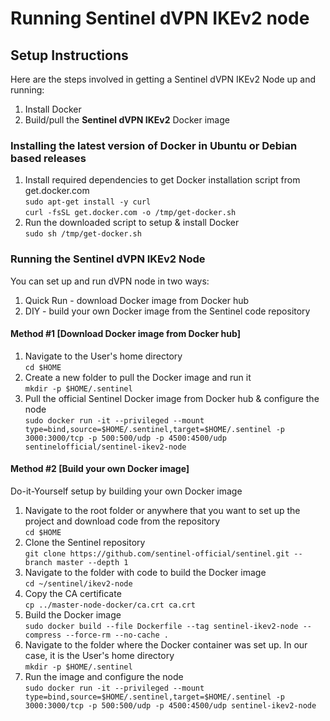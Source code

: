 # Running Sentinel dVPN IKEv2 node
## Setup Instructions
Here are the steps involved in getting a Sentinel dVPN IKEv2 Node up and running:
1. Install Docker
2. Build/pull the **Sentinel dVPN IKEv2** Docker image
### Installing the latest version of Docker in Ubuntu or Debian based releases
1. Install required dependencies to get Docker installation script from get.docker.com  
`sudo apt-get install -y curl`  
`curl -fsSL get.docker.com -o /tmp/get-docker.sh`
2. Run the downloaded script to setup & install Docker  
`sudo sh /tmp/get-docker.sh`
### Running the Sentinel dVPN IKEv2 Node
You can set up and run dVPN node in two ways:
1. Quick Run - download Docker image from Docker hub
2. DIY - build your own Docker image from the Sentinel code repository
#### Method #1 [Download Docker image from Docker hub]
1. Navigate to the User's home directory  
`cd $HOME`
2. Create a new folder to pull the Docker image and run it  
`mkdir -p $HOME/.sentinel`
3. Pull the official Sentinel Docker image from Docker hub & configure the node  
`sudo docker run -it --privileged --mount type=bind,source=$HOME/.sentinel,target=$HOME/.sentinel -p 3000:3000/tcp -p 500:500/udp -p 4500:4500/udp sentinelofficial/sentinel-ikev2-node`
#### Method #2 [Build your own Docker image]
Do-it-Yourself setup by building your own Docker image
1. Navigate to the root folder or anywhere that you want to set up the project and download code from the repository  
`cd $HOME`
2. Clone the Sentinel repository  
`git clone https://github.com/sentinel-official/sentinel.git --branch master --depth 1`
3. Navigate to the folder with code to build the Docker image  
`cd ~/sentinel/ikev2-node`
4. Copy the CA certificate  
`cp ../master-node-docker/ca.crt ca.crt`
5. Build the Docker image  
`sudo docker build --file Dockerfile --tag sentinel-ikev2-node --compress --force-rm --no-cache .`
6. Navigate to the folder where the Docker container was set up. In our case, it is the User's home directory  
`mkdir -p $HOME/.sentinel`
7. Run the image and configure the node  
`sudo docker run -it --privileged --mount type=bind,source=$HOME/.sentinel,target=$HOME/.sentinel -p 3000:3000/tcp -p 500:500/udp -p 4500:4500/udp sentinel-ikev2-node`
